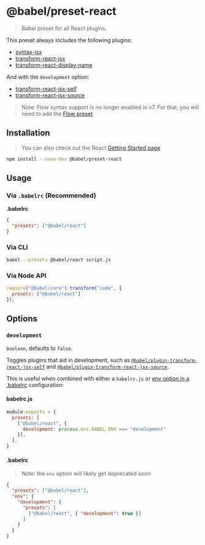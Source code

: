 # @babel/preset-react

> Babel preset for all React plugins.

This preset always includes the following plugins:

- [syntax-jsx](https://babeljs.io/docs/plugins/syntax-jsx/)
- [transform-react-jsx](https://babeljs.io/docs/plugins/transform-react-jsx/)
- [transform-react-display-name](https://babeljs.io/docs/plugins/transform-react-display-name/)

And with the `development` option:

- [transform-react-jsx-self](https://babeljs.io/docs/plugins/transform-react-jsx-self/)
- [transform-react-jsx-source](https://babeljs.io/docs/plugins/transform-react-jsx-source/)

> Note: Flow syntax support is no longer enabled in v7. For that, you will need to add the [Flow preset](https://babeljs.io/docs/plugins/preset-flow/).

## Installation

> You can also check out the React [Getting Started page](https://facebook.github.io/react/docs/hello-world.html)

```sh
npm install --save-dev @babel/preset-react
```

## Usage

### Via `.babelrc` (Recommended)

**.babelrc**

```json
{
  "presets": ["@babel/react"]
}
```

### Via CLI

```sh
babel --presets @babel/react script.js
```

### Via Node API

```javascript
require("@babel/core").transform("code", {
  presets: ["@babel/react"]
});
```

## Options

### `development`

`boolean`, defaults to `false`.

Toggles plugins that aid in development, such as [`@babel/plugin-transform-react-jsx-self`](https://babeljs.io/docs/plugins/transform-react-jsx-self/) and [`@babel/plugin-transform-react-jsx-source`](https://babeljs.io/docs/plugins/transform-react-jsx-source/).

This is useful when combined with either a `babelrc.js` or [env option in a .babelrc](https://babeljs.io/docs/usage/babelrc/#env-option) configuration:

#### babelrc.js

```js
module.exports = {
  presets: [
    ["@babel/react", {
      development: process.env.BABEL_ENV === "development"
    }],
  ],
}
```

#### .babelrc

> Note: the `env` option will likely get deprecated soon

```json
{
  "presets": ["@babel/react"],
  "env": {
    "development": {
      "presets": [
        ["@babel/react", { "development": true }]
      ]
    }
  }
}
```
